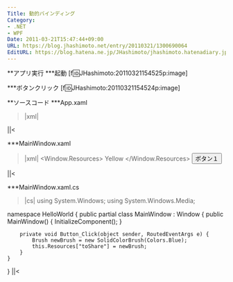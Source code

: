 ```yaml
---
Title: 動的バインディング
Category:
- .NET
- WPF
Date: 2011-03-21T15:47:44+09:00
URL: https://blog.jhashimoto.net/entry/20110321/1300690064
EditURL: https://blog.hatena.ne.jp/JHashimoto/jhashimoto.hatenadiary.jp/atom/entry/12921228815717257922
---
```


**アプリ実行
***起動
[f:id:JHashimoto:20110321154525p:image]

***ボタンクリック
[f:id:JHashimoto:20110321154524p:image]

**ソースコード
***App.xaml
>|xml|
<Application x:Class="HelloWorld.App"
             xmlns="http://schemas.microsoft.com/winfx/2006/xaml/presentation"
             xmlns:x="http://schemas.microsoft.com/winfx/2006/xaml"
             StartupUri="MainWindow.xaml">
</Application>
||<

***MainWindow.xaml
>|xml|
<Window x:Class="HelloWorld.MainWindow"
        xmlns="http://schemas.microsoft.com/winfx/2006/xaml/presentation"
        xmlns:x="http://schemas.microsoft.com/winfx/2006/xaml"
        Title="MainWindow" Height="100" Width="150">
    <Window.Resources>
        <SolidColorBrush x:Key="toShare">Yellow</SolidColorBrush>
    </Window.Resources>
    <StackPanel>
        <!-- 更新しない場合は、StaticResourceでよい。 -->
        <Button Background="{DynamicResource toShare}" Click="Button_Click">ボタン１</Button>
    </StackPanel>
</Window>
||<

***MainWindow.xaml.cs
>|cs|
using System.Windows;
using System.Windows.Media;

namespace HelloWorld {
    public partial class MainWindow : Window {
        public MainWindow() {
            InitializeComponent();
        }

        private void Button_Click(object sender, RoutedEventArgs e) {
            Brush newBrush = new SolidColorBrush(Colors.Blue);
            this.Resources["toShare"] = newBrush;
        }
    }
}
||<
